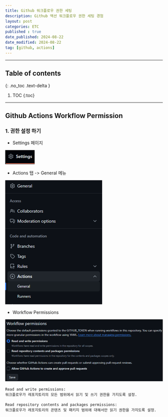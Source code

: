 ```yaml
---
title: Github 워크플로우 권한 세팅
description: Github 액션 워크플로우 권한 세팅 경험
layout: post
categories: ETC
published : true
date_published: 2024-08-22
date_modified: 2024-08-22
tag: [github, actions]
---
```

---
## Table of contents
{: .no_toc .text-delta }

1. TOC
{:toc}
---

<!-- 글의 제목은 ##
    나머지 큰 제목은 ###
    이후 나머지는 4개이상 -->

## Github Actions Workflow Permission

### 1. 권한 설정 하기

- Settings 페이지

![docs](/assets/img/git-2.1.png)<br>

- Actions 탭 -> General 메뉴

![docs](/assets/img/git-2.2.png)<br>

- Workflow Permissions

![docs](/assets/img/git-2.3.png)<br>

```
Read and write permissions: 
워크플로우가 레포지토리의 모든 범위에서 읽기 및 쓰기 권한을 가지도록 설정.

Read repository contents and packages permissions: 
워크플로우가 레포지토리의 콘텐츠 및 패키지 범위에 대해서만 읽기 권한을 가지도록 설정.
```